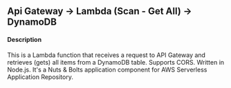 
## Api Gateway -> Lambda (Scan - Get All) -> DynamoDB

#### Description
This is a Lambda function that receives a request to API Gateway and retrieves (gets) all items from a DynamoDB table. Supports CORS. Written in Node.js. It's a Nuts & Bolts application component for AWS Serverless Application Repository.
